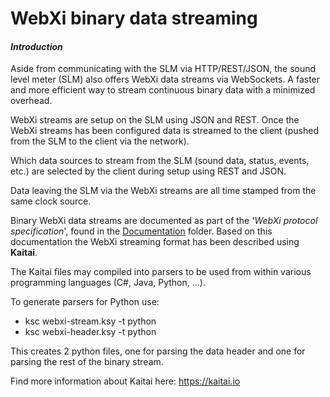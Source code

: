 

# WebXi binary data streaming
#### *Introduction*

Aside from communicating with the SLM via HTTP/REST/JSON, the sound level meter (SLM) also offers WebXi data streams via WebSockets. A faster and more efficient way to stream continuous binary data with a minimized overhead.

WebXi streams are setup on the SLM using JSON and REST. Once the WebXi streams has been configured data is streamed to the client (pushed from the SLM to the client via the network).

Which data sources to stream from the SLM (sound data, status, events, etc.) are selected by the client during setup using REST and JSON.

Data leaving the SLM via the WebXi streams are all time stamped from the same clock source.

Binary WebXi data streams are documented as part of the '*WebXi protocol specification*', found in the [Documentation](Documentation) folder. Based on this documentation the WebXi streaming format has been described using **Kaitai**.

The Kaitai files may compiled into parsers to be used from within various programming languages (C#, Java, Python, …).

To generate parsers for Python use:
* ksc webxi-stream.ksy -t python
* ksc webxi-header.ksy -t python

This creates 2 python files, one for parsing the data header and one for parsing the rest of the binary stream.

Find more information about Kaitai here: https://kaitai.io


